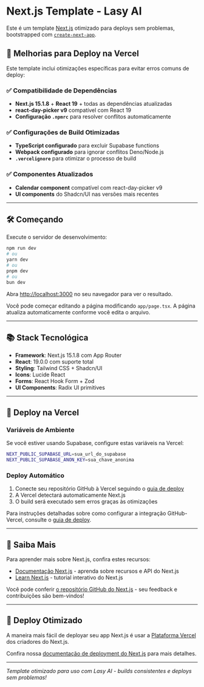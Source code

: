 # Next.js Template - Lasy AI

Este é um template [Next.js](https://nextjs.org) otimizado para deploys sem problemas, bootstrapped com [`create-next-app`](https://nextjs.org/docs/app/api-reference/cli/create-next-app).

## 🚀 Melhorias para Deploy na Vercel

Este template inclui otimizações específicas para evitar erros comuns de deploy:

### ✅ **Compatibilidade de Dependências**

- **Next.js 15.1.8** + **React 19** + todas as dependências atualizadas
- **react-day-picker v9** compatível com React 19
- **Configuração `.npmrc`** para resolver conflitos automaticamente

### ✅ **Configurações de Build Otimizadas**

- **TypeScript configurado** para excluir Supabase functions
- **Webpack configurado** para ignorar conflitos Deno/Node.js
- **`.vercelignore`** para otimizar o processo de build

### ✅ **Componentes Atualizados**

- **Calendar component** compatível com react-day-picker v9
- **UI components** do Shadcn/UI nas versões mais recentes

---

## 🛠️ Começando

Execute o servidor de desenvolvimento:

```bash
npm run dev
# ou
yarn dev
# ou
pnpm dev
# ou
bun dev
```

Abra [http://localhost:3000](http://localhost:3000) no seu navegador para ver o resultado.

Você pode começar editando a página modificando `app/page.tsx`. A página atualiza automaticamente conforme você edita o arquivo.

---

## 📚 Stack Tecnológica

- **Framework**: Next.js 15.1.8 com App Router
- **React**: 19.0.0 com suporte total
- **Styling**: Tailwind CSS + Shadcn/UI
- **Icons**: Lucide React
- **Forms**: React Hook Form + Zod
- **UI Components**: Radix UI primitives

---

## 🔧 Deploy na Vercel

### **Variáveis de Ambiente**

Se você estiver usando Supabase, configure estas variáveis na Vercel:

```bash
NEXT_PUBLIC_SUPABASE_URL=sua_url_do_supabase
NEXT_PUBLIC_SUPABASE_ANON_KEY=sua_chave_anonima
```

### **Deploy Automático**

1. Conecte seu repositório GitHub à Vercel seguindo o [guia de deploy](./DEPLOY.md)
2. A Vercel detectará automaticamente Next.js
3. O build será executado sem erros graças às otimizações

Para instruções detalhadas sobre como configurar a integração GitHub-Vercel, consulte o [guia de deploy](./DEPLOY.md).

---

## 📖 Saiba Mais

Para aprender mais sobre Next.js, confira estes recursos:

- [Documentação Next.js](https://nextjs.org/docs) - aprenda sobre recursos e API do Next.js
- [Learn Next.js](https://nextjs.org/learn) - tutorial interativo do Next.js

Você pode conferir [o repositório GitHub do Next.js](https://github.com/vercel/next.js) - seu feedback e contribuições são bem-vindos!

---

## 🎯 Deploy Otimizado

A maneira mais fácil de deployar seu app Next.js é usar a [Plataforma Vercel](https://vercel.com/new?utm_medium=default-template&filter=next.js&utm_source=create-next-app&utm_campaign=create-next-app-readme) dos criadores do Next.js.

Confira nossa [documentação de deployment do Next.js](https://nextjs.org/docs/app/building-your-application/deploying) para mais detalhes.

---

_Template otimizado para uso com Lasy AI - builds consistentes e deploys sem problemas!_